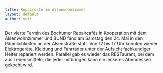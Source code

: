 ```yaml
---
title: Repaircafé im Alsenwohnzimmer
layout: default
author: mati
---
```


Der vierte Termin des Bochumer Repaircafés in Kooperation mit dem Alsenwohnzimmer und BUND fand am Samstag den 24. Mai in den Räumlichkeiten an der Alsenstraße statt. Von 12 bis 17 Uhr konnten wieder Elektrogeräte, Kleidung und Fahrräder unter der Aufsicht fachkundiger Helfer repariert werden. Parallel gab es wieder das RESTaurant, bei dem aus Lebensmitteln, die jeder mitbringen kann ein leckeres Abendessen gekocht wird.
